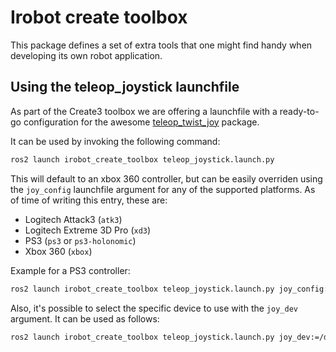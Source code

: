 # Irobot create toolbox
This package defines a set of extra tools that one might find handy when developing its own robot application.

## Using the teleop_joystick launchfile
As part of the Create3 toolbox we are offering a launchfile with a ready-to-go configuration for the awesome [teleop_twist_joy](https://github.com/ros2/teleop_twist_joy) package.

It can be used by invoking the following command:

```bash
ros2 launch irobot_create_toolbox teleop_joystick.launch.py
```

This will default to an xbox 360 controller, but can be easily overriden using the `joy_config` launchfile argument for any of the supported platforms. As of time of writing this entry, these are:
- Logitech Attack3 (`atk3`)
- Logitech Extreme 3D Pro (`xd3`)
- PS3 (`ps3` or `ps3-holonomic`)
- Xbox 360 (`xbox`)

Example for a PS3 controller:

```bash
ros2 launch irobot_create_toolbox teleop_joystick.launch.py joy_config:=ps3
```

Also, it's possible to select the specific device to use with the `joy_dev` argument. It can be used as follows:

```bash
ros2 launch irobot_create_toolbox teleop_joystick.launch.py joy_dev:=/dev/input/js1
```